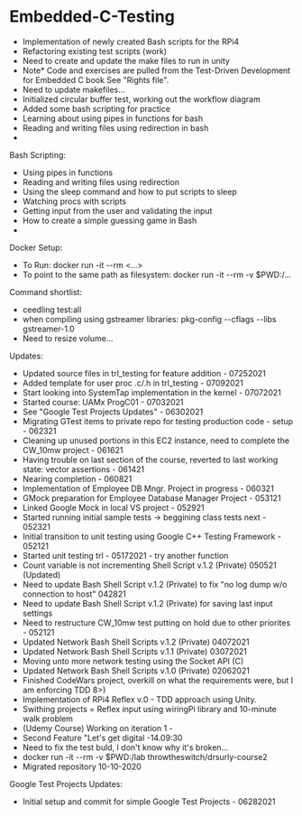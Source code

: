 # Embedded-C-Testing
- Implementation of newly created Bash scripts for the RPi4
- Refactoring existing test scripts (work)
- Need to create and update the make files to run in unity
- Note* Code and exercises are pulled from the Test-Driven Development for Embedded C book
See "Rights file".
- Need to update makefiles...
- Initialized circular buffer test, working out the workflow diagram
- Added some bash scripting for practice
- Learning about using pipes in functions for bash
- Reading and writing files using redirection in bash
- 

Bash Scripting:

- Using pipes in functions
- Reading and writing files using redirection
- Using the sleep command and how to put scripts to sleep
- Watching procs with scripts
- Getting input from the user and validating the input
- How to create a simple guessing game in Bash
- 

Docker Setup:

- To Run: docker run -it --rm <...>
- To point to the same path as filesystem: docker run -it --rm -v $PWD:/...

Command shortlist:

- ceedling test:all
- when compiling using gstreamer libraries: pkg-config --cflags --libs gstreamer-1.0
- Need to resize volume...

Updates:
- Updated source files in trl_testing for feature addition - 07252021
- Added template for user proc .c/.h in trl_testing - 07092021
- Start looking into SystemTap implementation in the kernel - 07072021
- Started course: UAMx ProgC01 - 07032021
- See "Google Test Projects Updates" - 06302021
- Migrating GTest items to private repo for testing production code - setup - 062321
- Cleaning up unused portions in this EC2 instance, need to complete the CW_10mw project - 061621
- Having trouble on last section of the course, reverted to last working state: vector assertions - 061421
- Nearing completion - 060821
- Implementation of Employee DB Mngr. Project in progress - 060321
- GMock preparation for Employee Database Manager Project - 053121
- Linked Google Mock in local VS project - 052921
- Started running initial sample tests -> beggining class tests next - 052321 
- Initial transition to unit testing using Google C++ Testing Framework - 052121
- Started unit testing trl - 05172021 - try another function
- Count variable is not incrementing Shell Script v.1.2 (Private) 050521 (Updated)
- Need to update Bash Shell Script v.1.2 (Private) to fix "no log dump w/o connection to host" 042821
- Need to update Bash Shell Script v.1.2 (Private) for saving last input settings 
- Need to restructure CW_10mw test putting on hold due to other priorites - 052121 
- Updated Network Bash Shell Scripts v.1.2 (Private) 04072021
- Updated Network Bash Shell Scripts v.1.1 (Private) 03072021
- Moving unto more network testing using the Socket API (C)
- Updated Network Bash Shell Scripts v.1.0 (Private) 02062021
- Finished CodeWars project, overkill on what the requirements were, but I am enforcing TDD 8>)
- Implementation of RPi4 Reflex v.0 - TDD approach using Unity.
- Swithing projects = Reflex input using wiringPi library and 10-minute walk problem
- (Udemy Course) Working on iteration 1 - 
- Second Feature "Let's get digital -14.09:30 
- Need to fix the test buld, I don't know why it's broken... 
- docker run -it --rm -v $PWD:/lab throwtheswitch/drsurly-course2
- Migrated repository 10-10-2020

Google Test Projects Updates:
- Initial setup and commit for simple Google Test Projects - 06282021
